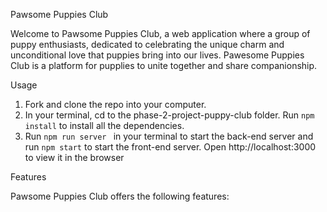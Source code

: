 Pawsome Puppies Club

Welcome to Pawsome Puppies Club, a web application where a group of puppy enthusiasts, dedicated to celebrating the unique charm and unconditional love that puppies bring into our lives. Pawesome Puppies Club is a platform for pupplies to unite together and share companionship.

Usage 
  1. Fork and clone the repo into your computer.
  2. In your terminal, cd to the phase-2-project-puppy-club folder. Run `npm install` to install all the dependencies.
  3. Run `npm run server ` in your terminal to start the back-end server and run `npm start` to start the front-end server. Open http://localhost:3000 to view it in the browser 
  
Features

Pawsome Puppies Club offers the following features: